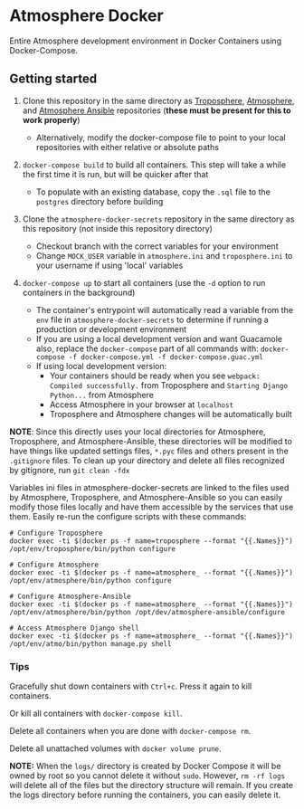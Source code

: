 # Atmosphere Docker
Entire Atmosphere development environment in Docker Containers using Docker-Compose.


## Getting started
1. Clone this repository in the same directory as [Troposphere](https://github.com/cyverse/troposphere), [Atmosphere](https://github.com/cyverse/atmosphere), and [Atmosphere Ansible](https://github.com/cyverse/atmosphere-ansible) repositories (**these must be present for this to work properly**)
    - Alternatively, modify the docker-compose file to point to your local repositories with either relative or absolute paths


2. `docker-compose build` to build all containers. This step will take a while the first time it is run, but will be quicker after that
    - To populate with an existing database, copy the `.sql` file to the `postgres` directory before building


3. Clone the `atmosphere-docker-secrets` repository in the same directory as this repository (not inside this repository directory)
    - Checkout branch with the correct variables for your environment
    - Change `MOCK_USER` variable in `atmosphere.ini` and `troposphere.ini` to your username if using 'local' variables


4. `docker-compose up` to start all containers (use the `-d` option to run containers in the background)
    - The container's entrypoint will automatically read a variable from the `env` file in `atmosphere-docker-secrets` to determine if running a production or development environment
    - If you are using a local development version and want Guacamole also, replace the `docker-compose` part of all commands with: `docker-compose -f docker-compose.yml -f docker-compose.guac.yml`
    - If using local development version:
      - Your containers should be ready when you see `webpack: Compiled successfully.` from Troposphere and `Starting Django Python...` from Atmosphere
      - Access Atmosphere in your browser at `localhost`
      - Troposphere and Atmosphere changes will be automatically built


**NOTE**: Since this directly uses your local directories for Atmosphere, Troposphere, and Atmosphere-Ansible, these directories will be modified to have things like updated settings files, `*.pyc` files and others present in the `.gitignore` files. To clean up your directory and delete all files recognized by gitignore, run `git clean -fdx`


Variables ini files in atmosphere-docker-secrets are linked to the files used by Atmosphere, Troposphere, and Atmosphere-Ansible so you can easily modify those files locally and have them accessible by the services that use them. Easily re-run the configure scripts with these commands:
```shell
# Configure Troposphere
docker exec -ti $(docker ps -f name=troposphere --format "{{.Names}}") /opt/env/troposphere/bin/python configure

# Configure Atmosphere
docker exec -ti $(docker ps -f name=atmosphere_ --format "{{.Names}}") /opt/env/atmosphere/bin/python configure

# Configure Atmosphere-Ansible
docker exec -ti $(docker ps -f name=atmosphere_ --format "{{.Names}}") /opt/env/atmosphere/bin/python /opt/dev/atmosphere-ansible/configure

# Access Atmosphere Django shell
docker exec -ti $(docker ps -f name=atmosphere_ --format "{{.Names}}") /opt/env/atmo/bin/python manage.py shell
```


### Tips
Gracefully shut down containers with `Ctrl+c`. Press it again to kill containers.

Or kill all containers with `docker-compose kill`.

Delete all containers when you are done with `docker-compose rm`.

Delete all unattached volumes with `docker volume prune`.

**NOTE:** When the `logs/` directory is created by Docker Compose it will be owned by root so you cannot delete it without `sudo`. However, `rm -rf logs` will delete all of the files but the directory structure will remain. If you create the logs directory before running the containers, you can easily delete it.
